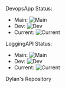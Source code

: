 DevopsApp Status:
* Main: ![Main](https://github.com/DylanvandeLaar/dylan-devops-2223/actions/workflows/DevopsApp.yml/badge.svg?branch=main)
* Dev: ![Dev](https://github.com/DylanvandeLaar/dylan-devops-2223/actions/workflows/DevopsApp.yml/badge.svg?branch=dev)
* Current: ![Current](https://github.com/DylanvandeLaar/dylan-devops-2223/actions/workflows/DevopsApp.yml/badge.svg)

LoggingAPI Status:
* Main: ![Main](https://github.com/DylanvandeLaar/dylan-devops-2223/actions/workflows/LoggingAPI.yml/badge.svg?branch=main)
* Dev: ![Dev](https://github.com/DylanvandeLaar/dylan-devops-2223/actions/workflows/LoggingAPI.yml/badge.svg?branch=dev)
* Current: ![Current](https://github.com/DylanvandeLaar/dylan-devops-2223/actions/workflows/LoggingAPI.yml/badge.svg)

Dylan's Repository
